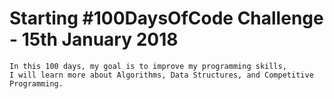 # Starting #100DaysOfCode Challenge - 15th January 2018

	In this 100 days, my goal is to improve my programming skills, 
	I will learn more about Algorithms, Data Structures, and Competitive Programming.

